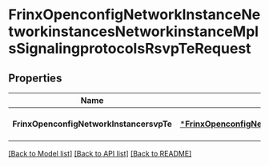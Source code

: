 # FrinxOpenconfigNetworkInstanceNetworkinstancesNetworkinstanceMplsSignalingprotocolsRsvpTeRequest

## Properties
Name | Type | Description | Notes
------------ | ------------- | ------------- | -------------
**FrinxOpenconfigNetworkInstancersvpTe** | [***FrinxOpenconfigNetworkInstanceNetworkinstancesNetworkinstanceMplsSignalingprotocolsRsvpTe**](frinx.openconfig.network.instance.networkinstances.networkinstance.mpls.signalingprotocols.RsvpTe.md) |  | [optional] [default to null]

[[Back to Model list]](../README.md#documentation-for-models) [[Back to API list]](../README.md#documentation-for-api-endpoints) [[Back to README]](../README.md)


